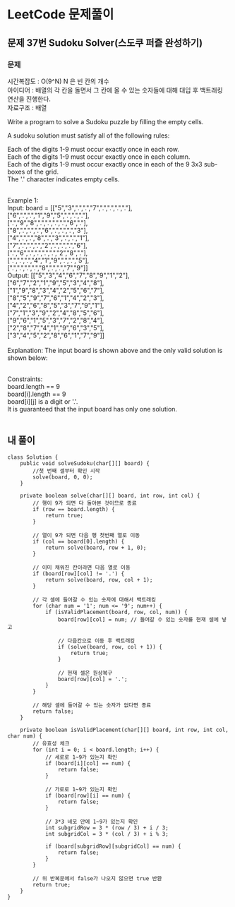# LeetCode 문제풀이

## 문제 37번 Sudoku Solver(스도쿠 퍼즐 완성하기)

### 문제<br>
시간복잡도 : O(9^N) N 은 빈 칸의 개수<br>
아이디어 : 배열의 각 칸을 돌면서 그 칸에 올 수 있는 숫자들에 대해 대입 후 백트래킹 연산을 진행한다.<br>
자료구조 : 배열<br>

Write a program to solve a Sudoku puzzle by filling the empty cells.

A sudoku solution must satisfy all of the following rules:

Each of the digits 1-9 must occur exactly once in each row.<br>
Each of the digits 1-9 must occur exactly once in each column.<br>
Each of the digits 1-9 must occur exactly once in each of the 9 3x3 sub-boxes of the grid.<br>
The '.' character indicates empty cells.<br><br>

 

Example 1:<br>
Input: board = [["5","3",".",".","7",".",".",".","."],<br>["6",".",".","1","9","5",".",".","."],<br>[".","9","8",".",".",".",".","6","."],<br>["8",".",".",".","6",".",".",".","3"],<br>["4",".",".","8",".","3",".",".","1"],<br>["7",".",".",".","2",".",".",".","6"],<br>[".","6",".",".",".",".","2","8","."],<br>[".",".",".","4","1","9",".",".","5"],<br>[".",".",".",".","8",".",".","7","9"]]<br>
Output: [["5","3","4","6","7","8","9","1","2"],<br>["6","7","2","1","9","5","3","4","8"],<br>["1","9","8","3","4","2","5","6","7"],<br>["8","5","9","7","6","1","4","2","3"],<br>["4","2","6","8","5","3","7","9","1"],<br>["7","1","3","9","2","4","8","5","6"],<br>["9","6","1","5","3","7","2","8","4"],<br>["2","8","7","4","1","9","6","3","5"],<br>["3","4","5","2","8","6","1","7","9"]]<br><br>
Explanation: The input board is shown above and the only valid solution is shown below:<br><br> 

Constraints:<br>
board.length == 9<br>
board[i].length == 9<br>
board[i][j] is a digit or '.'.<br>
It is guaranteed that the input board has only one solution.<br><br>

## 내 풀이
```
class Solution {
    public void solveSudoku(char[][] board) {
        //첫 번째 셀부터 확인 시작
        solve(board, 0, 0);
    }

    private boolean solve(char[][] board, int row, int col) {
        // 행이 9가 되면 다 돌아본 것이므로 종료
        if (row == board.length) {
            return true;
        }
        
        // 열이 9가 되면 다음 행 첫번째 열로 이동
        if (col == board[0].length) {
            return solve(board, row + 1, 0);
        }
        
        // 이미 채워진 칸이라면 다음 열로 이동
        if (board[row][col] != '.') {
            return solve(board, row, col + 1);
        }
        
        // 각 셀에 들어갈 수 있는 숫자에 대해서 백트래킹
        for (char num = '1'; num <= '9'; num++) {
            if (isValidPlacement(board, row, col, num)) {
                board[row][col] = num; // 들어갈 수 있는 숫자를 현재 셀에 넣고
                
                // 다음칸으로 이동 후 백트래킹
                if (solve(board, row, col + 1)) {
                    return true;
                }
                
                // 현재 셀은 원상복구
                board[row][col] = '.';
            }
        }
        
        // 해당 셀에 들어갈 수 있는 숫자가 없다면 종료
        return false;
    }

    private boolean isValidPlacement(char[][] board, int row, int col, char num) {
        // 유효성 체크
        for (int i = 0; i < board.length; i++) {
            // 세로로 1~9가 있는지 확인
            if (board[i][col] == num) {
                return false;
            }

            // 가로로 1~9가 있는지 확인
            if (board[row][i] == num) {
                return false;
            }
 
            // 3*3 네모 안에 1~9가 있는지 확인
            int subgridRow = 3 * (row / 3) + i / 3;
            int subgridCol = 3 * (col / 3) + i % 3;
 
            if (board[subgridRow][subgridCol] == num) {
                return false;
            }
        }

        // 위 반복문에서 false가 나오지 않으면 true 반환
        return true;
    }
}
```